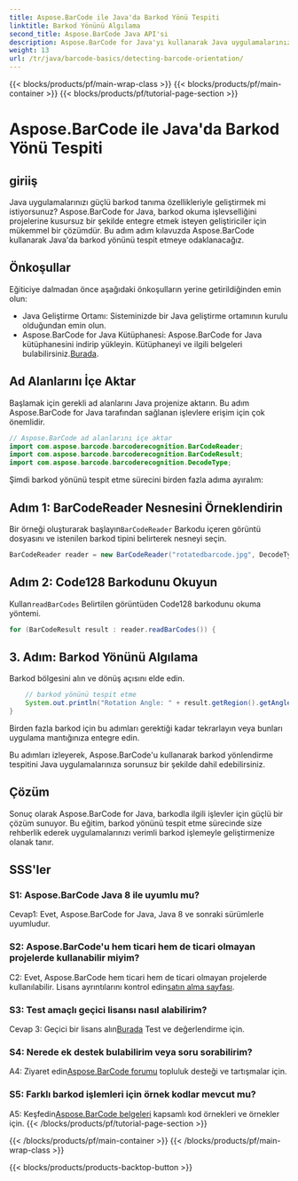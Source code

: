 ```yaml
---
title: Aspose.BarCode ile Java'da Barkod Yönü Tespiti
linktitle: Barkod Yönünü Algılama
second_title: Aspose.BarCode Java API'si
description: Aspose.BarCode for Java'yı kullanarak Java uygulamalarınızı barkod tanımayla geliştirin. Barkod yönünü zahmetsizce tespit etmek için adım adım kılavuzumuzu izleyin.
weight: 13
url: /tr/java/barcode-basics/detecting-barcode-orientation/
---
```


{{< blocks/products/pf/main-wrap-class >}}
{{< blocks/products/pf/main-container >}}
{{< blocks/products/pf/tutorial-page-section >}}

# Aspose.BarCode ile Java'da Barkod Yönü Tespiti

## giriiş

Java uygulamalarınızı güçlü barkod tanıma özellikleriyle geliştirmek mi istiyorsunuz? Aspose.BarCode for Java, barkod okuma işlevselliğini projelerine kusursuz bir şekilde entegre etmek isteyen geliştiriciler için mükemmel bir çözümdür. Bu adım adım kılavuzda Aspose.BarCode kullanarak Java'da barkod yönünü tespit etmeye odaklanacağız.

## Önkoşullar

Eğiticiye dalmadan önce aşağıdaki önkoşulların yerine getirildiğinden emin olun:

- Java Geliştirme Ortamı: Sisteminizde bir Java geliştirme ortamının kurulu olduğundan emin olun.
-  Aspose.BarCode for Java Kütüphanesi: Aspose.BarCode for Java kütüphanesini indirip yükleyin. Kütüphaneyi ve ilgili belgeleri bulabilirsiniz.[Burada](https://releases.aspose.com/barcode/java/).

## Ad Alanlarını İçe Aktar

Başlamak için gerekli ad alanlarını Java projenize aktarın. Bu adım Aspose.BarCode for Java tarafından sağlanan işlevlere erişim için çok önemlidir.

```java
// Aspose.BarCode ad alanlarını içe aktar
import com.aspose.barcode.barcoderecognition.BarCodeReader;
import com.aspose.barcode.barcoderecognition.BarCodeResult;
import com.aspose.barcode.barcoderecognition.DecodeType;
```

Şimdi barkod yönünü tespit etme sürecini birden fazla adıma ayıralım:

## Adım 1: BarCodeReader Nesnesini Örneklendirin

 Bir örneği oluşturarak başlayın`BarCodeReader` Barkodu içeren görüntü dosyasını ve istenilen barkod tipini belirterek nesneyi seçin.

```java
BarCodeReader reader = new BarCodeReader("rotatedbarcode.jpg", DecodeType.CODE_128);
```

## Adım 2: Code128 Barkodunu Okuyun

 Kullan`readBarCodes` Belirtilen görüntüden Code128 barkodunu okuma yöntemi.

```java
for (BarCodeResult result : reader.readBarCodes()) {
```

## 3. Adım: Barkod Yönünü Algılama

Barkod bölgesini alın ve dönüş açısını elde edin.

```java
    // barkod yönünü tespit etme
    System.out.println("Rotation Angle: " + result.getRegion().getAngle());
}
```

Birden fazla barkod için bu adımları gerektiği kadar tekrarlayın veya bunları uygulama mantığınıza entegre edin.

Bu adımları izleyerek, Aspose.BarCode'u kullanarak barkod yönlendirme tespitini Java uygulamalarınıza sorunsuz bir şekilde dahil edebilirsiniz.

## Çözüm

Sonuç olarak Aspose.BarCode for Java, barkodla ilgili işlevler için güçlü bir çözüm sunuyor. Bu eğitim, barkod yönünü tespit etme sürecinde size rehberlik ederek uygulamalarınızı verimli barkod işlemeyle geliştirmenize olanak tanır.

## SSS'ler

### S1: Aspose.BarCode Java 8 ile uyumlu mu?

Cevap1: Evet, Aspose.BarCode for Java, Java 8 ve sonraki sürümlerle uyumludur.

### S2: Aspose.BarCode'u hem ticari hem de ticari olmayan projelerde kullanabilir miyim?

 C2: Evet, Aspose.BarCode hem ticari hem de ticari olmayan projelerde kullanılabilir. Lisans ayrıntılarını kontrol edin[satın alma sayfası](https://purchase.aspose.com/buy).

### S3: Test amaçlı geçici lisansı nasıl alabilirim?

 Cevap 3: Geçici bir lisans alın[Burada](https://purchase.aspose.com/temporary-license/) Test ve değerlendirme için.

### S4: Nerede ek destek bulabilirim veya soru sorabilirim?

 A4: Ziyaret edin[Aspose.BarCode forumu](https://forum.aspose.com/c/barcode/13) topluluk desteği ve tartışmalar için.

### S5: Farklı barkod işlemleri için örnek kodlar mevcut mu?

 A5: Keşfedin[Aspose.BarCode belgeleri](https://reference.aspose.com/barcode/java/) kapsamlı kod örnekleri ve örnekler için.
{{< /blocks/products/pf/tutorial-page-section >}}

{{< /blocks/products/pf/main-container >}}
{{< /blocks/products/pf/main-wrap-class >}}

{{< blocks/products/products-backtop-button >}}
